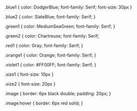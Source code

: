 .blue1 {
    color: DodgerBlue;
    font-family: Serif;
    font-size: 30px
}

.blue2 {
    color: SlateBlue;
    font-family: Serif;
}

.green1 {
    color: MediumSeaGreen;
    font-family: Serif;
}

.green2 {
    color: Chartreuse;
    font-family: Serif;

.red1 {
    color: Gray;
    font-family: Serif;
}

.orange1 {
    color: Orange;
    font-family: Serif;
}

.violet1 {
    color: #FF00FF;
    font-family: Serif;
}

.size1 {
    font-size: 10px
}

.size2 {
    font-size: 20px
}

.image {
  border: 6px black double;
  padding: 20px;
}

.image:hover {
  border: 6px red solid;
}
